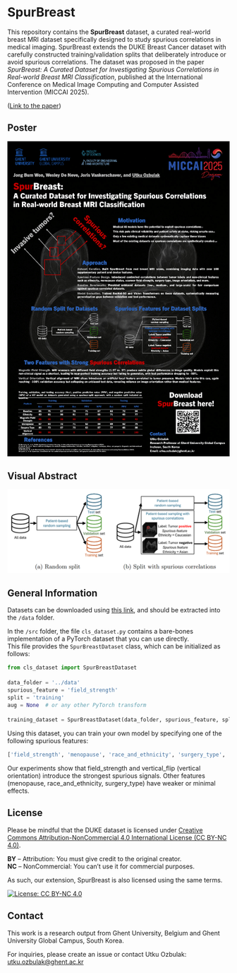 # SpurBreast

This repository contains the **SpurBreast** dataset, a curated real-world breast MRI dataset specifically designed to study spurious correlations in medical imaging. SpurBreast extends the DUKE Breast Cancer dataset with carefully constructed training/validation splits that deliberately introduce or avoid spurious correlations. The dataset was proposed in the paper _SpurBreast: A Curated Dataset for Investigating Spurious Correlations in Real-world Breast MRI Classification_, published at the International Conference on Medical Image Computing and Computer Assisted Intervention (MICCAI 2025).

([Link to the paper](https://papers.miccai.org/miccai-2025/paper/0408_paper.pdf))

## Poster

<img src="https://raw.githubusercontent.com/utkuozbulak/SpurBreast/master/example_images/0408_MICCAI2025_MainTrackPoster.png">

## Visual Abstract

<img src="https://raw.githubusercontent.com/utkuozbulak/SpurBreast/master/example_images/dataset_creation.png">

## General Information

Datasets can be downloaded using [this link](https://zenodo.org/records/17128791), and should be extracted into the `/data` folder.

In the `/src` folder, the file `cls_dataset.py` contains a bare-bones implementation of a PyTorch dataset that you can use directly.  
This file provides the `SpurBreastDataset` class, which can be initialized as follows:

```python
from cls_dataset import SpurBreastDataset

data_folder = '../data'
spurious_feature = 'field_strength'
split = 'training'
aug = None  # or any other PyTorch transform

training_dataset = SpurBreastDataset(data_folder, spurious_feature, split, aug)
```

Using this dataset, you can train your own model by specifying one of the following spurious features:

```python
['field_strength', 'menopause', 'race_and_ethnicity', 'surgery_type', 'vertical_flip']
```
Our experiments show that field_strength and vertical_flip (vertical orientation) introduce the strongest spurious signals. Other features (menopause, race_and_ethnicity, surgery_type) have weaker or minimal effects.

## License

Please be mindful that the DUKE dataset is licensed under [Creative Commons Attribution-NonCommercial 4.0 International License (CC BY-NC 4.0)](https://creativecommons.org/licenses/by-nc/4.0/).

**BY** – Attribution: You must give credit to the original creator.  
**NC** – NonCommercial: You can’t use it for commercial purposes.

As such, our extension, SpurBreast is also licensed using the same terms.

[![License: CC BY-NC 4.0](https://img.shields.io/badge/License-CC%20BY--NC%204.0-lightgrey.svg)](https://creativecommons.org/licenses/by-nc/4.0/)

## Contact

This work is a research output from Ghent University, Belgium and Ghent University Global Campus, South Korea.

For inquiries, please create an issue or contact Utku Ozbulak: utku.ozbulak@ghent.ac.kr
